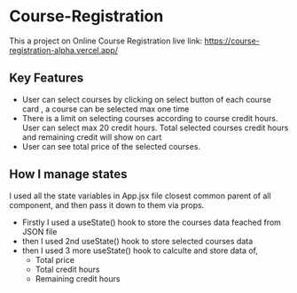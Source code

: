 # Course-Registration

This a project on Online Course Registration 
live link: <https://course-registration-alpha.vercel.app/>



## Key Features
   - User can select courses by clicking on select button of each course card , a course can be selected max one time
   - There is a limit on selecting courses according to course credit hours. User can select max 20 credit hours. Total selected courses credit hours and remaining credit will show on cart 
   - User can see total price of the selected courses.


## How I manage states
I used all the state variables in App.jsx file closest common parent of all component, and then pass it down to them via props. 

- Firstly I used a useState() hook to store the courses data feached from JSON file 
- then  I used 2nd useState() hook to store selected courses data 
- then  I used 3 more useState() hook to calculte and store data of,
    - Total price 
    - Total credit hours
    - Remaining credit hours

